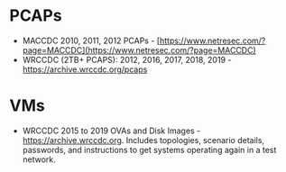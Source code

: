 # PCAPs

- MACCDC 2010, 2011, 2012 PCAPs - [https://www.netresec.com/?page=MACCDC](https://www.netresec.com/?page=MACCDC)
- WRCCDC (2TB+ PCAPS): 2012, 2016, 2017, 2018, 2019 - https://archive.wrccdc.org/pcaps

# VMs

- WRCCDC 2015 to 2019 OVAs and Disk Images - https://archive.wrccdc.org. Includes topologies, scenario details, passwords, and instructions to get systems operating again in a test network. 

